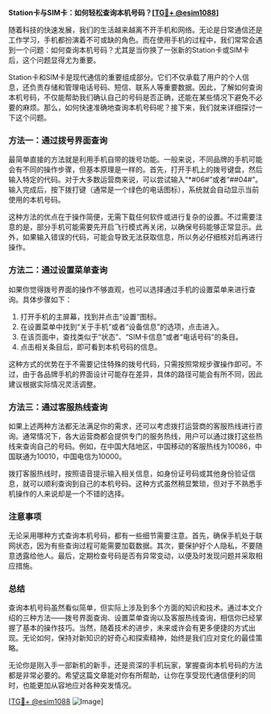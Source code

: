 **Station卡与SIM卡：如何轻松查询本机号码？[[TG💪+ @esim1088](https://t.me/s/esim1088)]**

随着科技的快速发展，我们的生活越来越离不开手机和网络。无论是日常通信还是工作学习，手机都扮演着不可或缺的角色。而在使用手机的过程中，我们常常会遇到一个问题：如何查询本机号码？尤其是当你换了一张新的Station卡或SIM卡后，这个问题显得尤为重要。

Station卡和SIM卡是现代通信的重要组成部分。它们不仅承载了用户的个人信息，还负责存储和管理电话号码、短信、联系人等重要数据。因此，了解如何查询本机号码，不仅能帮助我们确认自己的号码是否正确，还能在某些情况下避免不必要的麻烦。那么，如何快速准确地查询本机号码呢？接下来，我们就来详细探讨一下这个问题。

### 方法一：通过拨号界面查询

最简单直接的方法就是利用手机自带的拨号功能。一般来说，不同品牌的手机可能会有不同的操作步骤，但基本原理是一样的。首先，打开手机上的拨号键盘，然后输入特定的代码。对于大多数运营商来说，可以尝试输入“*#06#”或者“##04#”。输入完成后，按下拨打键（通常是一个绿色的电话图标），系统就会自动显示当前使用的本机号码。

这种方法的优点在于操作简便，无需下载任何软件或进行复杂的设置。不过需要注意的是，部分手机可能需要先开启飞行模式再关闭，以确保号码能够正常显示。此外，如果输入错误的代码，可能会导致无法获取信息，所以务必仔细核对后再进行操作。

### 方法二：通过设置菜单查询

如果你觉得拨号界面的操作不够直观，也可以选择通过手机的设置菜单来进行查询。具体步骤如下：

1. 打开手机的主屏幕，找到并点击“设置”图标。
2. 在设置菜单中找到“关于手机”或者“设备信息”的选项，点击进入。
3. 在该页面中，查找类似于“状态”、“SIM卡信息”或者“电话号码”的条目。
4. 点击相关条目后，即可看到本机号码的信息。

这种方式的优势在于不需要记住特殊的拨号代码，只需按照常规步骤操作即可。不过，由于各品牌手机的界面设计可能存在差异，具体的路径可能会有所不同，因此建议根据实际情况灵活调整。

### 方法三：通过客服热线查询

如果上述两种方法都无法满足你的需求，还可以考虑拨打运营商的客服热线进行咨询。通常情况下，各大运营商都会提供专门的服务热线，用户可以通过拨打这些热线来查询自己的号码。例如，在中国大陆地区，中国移动的客服热线为10086，中国联通为10010，中国电信为10000。

拨打客服热线时，按照语音提示输入相关信息，如身份证号码或其他身份验证信息，就可以顺利查询到自己的本机号码。这种方式虽然稍显繁琐，但对于不熟悉手机操作的人来说却是一个不错的选择。

### 注意事项

无论采用哪种方式查询本机号码，都有一些细节需要注意。首先，确保手机处于联网状态，因为有些查询过程可能需要加载数据。其次，要保护好个人隐私，不要随意透露给他人。最后，定期检查号码是否有异常变动，以便及时发现问题并采取相应措施。

### 总结

查询本机号码虽然看似简单，但实际上涉及到多个方面的知识和技术。通过本文介绍的三种方法——拨号界面查询、设置菜单查询以及客服热线查询，相信你已经掌握了基本的操作技巧。当然，随着技术的进步，未来或许会有更多便捷的方式出现。无论如何，保持对新知识的好奇心和探索精神，始终是我们应对变化的最佳策略。

无论你是刚入手一部新机的新手，还是资深的手机玩家，掌握查询本机号码的方法都是非常必要的。希望这篇文章能对你有所帮助，让你在享受现代通信便利的同时，也能更加从容地应对各种突发情况。

[[TG💪+ @esim1088](https://t.me/s/esim1088) ![Image](https://i.postimg.cc/4NQfJmqS/Snipaste-2025-05-13-00-14-12.png)]